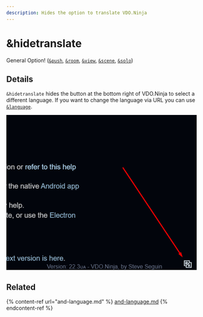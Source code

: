 ```yaml
---
description: Hides the option to translate VDO.Ninja
---
```


# \&hidetranslate

General Option! ([`&push`](../../source-settings/push.md), [`&room`](../../general-settings/room.md), [`&view`](../view-parameters/view.md), [`&scene`](../view-parameters/scene.md), [`&solo`](../mixer-scene-parameters/and-solo.md))

## Details

`&hidetranslate` hides the button at the bottom right of VDO.Ninja to select a different language. If you want to change the language via URL you can use [`&language`](and-language.md).

![](<../../.gitbook/assets/image (6) (3).png>)

## Related

{% content-ref url="and-language.md" %}
[and-language.md](and-language.md)
{% endcontent-ref %}
